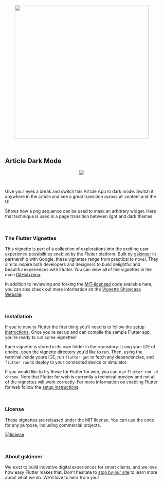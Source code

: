 
<br/><p align="center"><a href="https://flutter.gskinner.com"><img src="https://gskinner.com/flutter_showcase/shared/Header@2x.png?" width="440px"/></a></p><br/>

## Article Dark Mode

<p align=center><a href=#><img src="https://flutter.gskinner.com/previews/darkmode_edited.gif?"/></a></p>

<br/>

Give your eyes a break and switch this Article App to dark mode. Switch it anywhere in the article and see a great transition across all content and the UI.

Shows how a png sequence can be used to mask an arbitrary widget. Here that technique is used in a page transition between light and dark themes.

<br />

### The Flutter Vignettes

This vignette is part of a collection of explorations into the exciting user experience possibilities enabled by the Flutter platform. Built by [gskinner](https://gskinner.com) in partnership with Google, these vignettes range from practical to novel. They aim to inspire both developers and designers to build delightful and beautiful experiences with Flutter. You can view all of the vignettes in the main [GitHub repo](https://github.com/gskinnerTeam/flutter_vignettes). 

In addition to reviewing and forking the [MIT-licensed](LICENSE.md) code available here, you can also check out more information on the [Vignette Showcase Website](https://flutter.gskinner.com). 

<br />

### Installation

If you're new to Flutter the first thing you'll need is to follow the [setup instructions](https://flutter.dev/docs/get-started/install). Once you're set up and can compile the sample Flutter app, you're ready to run some vignettes!

Each vignette is stored in its own folder in the repository. Using your IDE of choice, open the vignette directory you'd like to run. Then, using the terminal inside youre IDE, run `flutter get` to fetch any dependencies, and `flutter run` to deploy to your connected device or simulator.

If you would like to try these for Flutter for web, you can use `flutter run -d chrome`. Note that Flutter for web is currently a technical preview and not all of the vignettes will work correctly. For more information on enabling Flutter for web follow the [setup instructions](https://flutter.dev/docs/get-started/web).

<br/>

### License

These vignettes are released under the [MIT license](LICENSE.md). You can use the code for any purpose, including commercial projects.

[![license](https://img.shields.io/badge/License-MIT-yellow.svg)](https://opensource.org/licenses/MIT)

<br />

### About gskinner

We exist to build inovative digital experiences for smart clients, and we love how easy Flutter makes that. Don't hesitate to [stop by our site](https://gskinner.com) to learn more about what we do. We'd love to hear from you!

